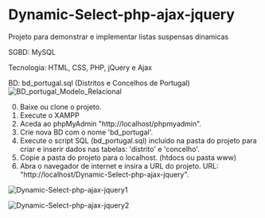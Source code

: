 # Dynamic-Select-php-ajax-jquery
Projeto para demonstrar e implementar listas suspensas dinamicas

SGBD: MySQL

Tecnologia: HTML, CSS, PHP, jQuery e Ajax

BD: bd_portugal.sql (Distritos e Concelhos de Portugal)
![BD_portugal_Modelo_Relacional](https://user-images.githubusercontent.com/97760074/150655615-0321c745-a568-4e6f-93de-8d607a2b40b7.png)



0) Baixe ou clone o projeto.
1) Execute o XAMPP
2) Aceda ao phpMyAdmin "http://localhost/phpmyadmin".
3) Crie nova BD com o nome 'bd_portugal'.
4) Execute o script SQL (bd_portugal.sql) incluído na pasta do projeto para criar e inserir dados nas tabelas: 'distrito' e 'concelho'.
5) Copie a pasta do projeto para o localhost. (htdocs ou pasta www)
6) Abra o navegador de internet e insira a URL do projeto. URL: "http://localhost/Dynamic-Select-php-ajax-jquery".

![Dynamic-Select-php-ajax-jquery1](https://user-images.githubusercontent.com/97760074/150655591-c066f5db-2dbb-47b2-93b9-cb7314e1b72b.JPG)

![Dynamic-Select-php-ajax-jquery2](https://user-images.githubusercontent.com/97760074/150655655-f2cc764b-de8c-43b6-aa10-2dcbe6ab3f9a.JPG)
